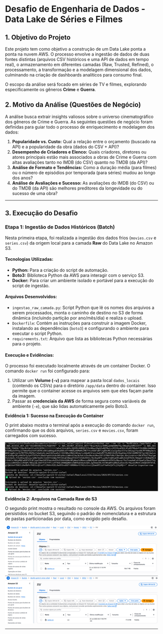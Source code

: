 # Desafio de Engenharia de Dados - Data Lake de Séries e Filmes

## 1. Objetivo do Projeto

Este projeto tem como objetivo a construção de um Data Lake ponta a ponta na nuvem AWS. O processo envolve a ingestão de dados de duas fontes distintas (arquivos CSV históricos e uma API de dados em tempo real), o armazenamento em diferentes camadas (Raw, Trusted, Refined), o processamento, a transformação e a modelagem dimensional dos dados, culminando na criação de dashboards analíticos para consumo final.

O escopo da análise será focado em séries de TV e filmes, explorando especificamente os gêneros **Crime** e **Guerra**.

## 2. Motivo da Análise (Questões de Negócio)

A análise busca extrair insights valiosos sobre o universo cinematográfico dos gêneros de Crime e Guerra. As seguintes questões de negócio foram definidas para guiar todo o processo de enriquecimento e modelagem dos dados:

1.  **Popularidade vs. Custo:** Qual a relação entre o orçamento (buscado na API) e a popularidade da obra (dados do CSV + API)?
2.  **Desempenho de Criadores e Elenco:** Quais criadores, diretores ou atores principais estão mais associados a obras de Crime e Guerra com altas avaliações tanto no IMDB (do CSV) quanto no TMDB (da API)?
3.  **Análise de Formato e Tendências:** Como a duração média (para filmes) ou o número de episódios por temporada (para séries) mudou ao longo dos anos?
4.  **Análise de Avaliações e Sucesso:** As avaliações do IMDB (do CSV) ou do TMDB (da API) são melhores preditores da longevidade ou do sucesso de uma obra?

---

## 3. Execução do Desafio

### **Etapa 1: Ingestão de Dados Históricos (Batch)**

Nesta primeira etapa, foi realizada a ingestão dos dados frios (`movies.csv` e `series.csv`) da origem local para a camada **Raw** do Data Lake no Amazon S3.

#### **Tecnologias Utilizadas:**
* **Python:** Para a criação do script de automação.
* **Boto3:** Biblioteca Python da AWS para interagir com o serviço S3.
* **Docker:** Para criar um ambiente isolado e portável para a execução do script de ingestão.

#### **Arquivos Desenvolvidos:**

* `ingestao_raw_camada.py`: Script Python que lê os nomes dos arquivos a serem processados, monta o caminho de destino no S3 de forma dinâmica (incluindo partição por ano/mês/dia) e realiza o upload.
* `Dockerfile`: Contém as instruções para construir a imagem Docker, instalando as dependências (`boto3`) e configurando o ambiente para executar o script Python.
* `requirements.txt`: Arquivo que lista as bibliotecas Python necessárias para o projeto.

#### **Execução e Evidências:**

O processo foi executado localmente através de um container Docker. O comando `docker run` foi configurado para:
1.  Utilizar um **Volume (`-v`)** para mapear a pasta local `dados_locais` (contendo os CSVs) para o diretório `/app/data` dentro do container. Isso permite que o container acesse os arquivos sem que eles façam parte da imagem.
2.  Passar as **credenciais da AWS** de forma segura como variáveis de ambiente (`-e`), que são lidas automaticamente pelo Boto3.

**Evidência 1: Sucesso na Execução do Container**

O print abaixo mostra o terminal após a execução do comando `docker run`, confirmando que os dois arquivos, `series.csv` e `movies.csv`, foram carregados com sucesso.

<img src="/sprint-5/desafio/evidencias/upload-concluido.png" alt="Imagem de perfil"/>

**Evidência 2: Arquivos na Camada Raw do S3**

O segundo print mostra o resultado no console da AWS. Os arquivos foram persistidos no bucket S3, seguindo o padrão de nomenclatura e a estrutura de pastas particionadas por data, como exigido pelo desafio.

<img src="/sprint-5/desafio/evidencias/bucket-filme.png" alt="Imagem de perfil" />
<br>
<img src="/sprint-5/desafio/evidencias/bucket-serie.png" alt="Imagem de perfil"/>

---
